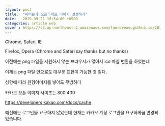 ```yaml
---
layout: post
title:  "파비콘과 오픈그래프 이미지 설정하기"
date:   2019-09-21 16:54:00 +0900
categories: article web
cover : https://s3.ap-northeast-2.amazonaws.com/laerdream.github.io/2019-09-16/20190916_search_engine_07.jpg
---
```




Chrome, Safari, IE
<link rel="shortcut icon" href="path/to/favicon.ico">

Firefox, Opera (Chrome and Safari say thanks but no thanks)

<link rel="icon" href="path/to/favicon.png">

이전에는 png 파일을 지원하지 않는 브라우저가 많아서 ico 파일 변환을 하였는데

이제는 png 파일 만으로도 대부분 표현이 가능한 것 같다.



성향에 따라 원형이미지를 넣어도 무방하다




<meta property="og:url" content="" />
<meta property="og:title" content="" />
<meta property="og:image" content="" /> 
<meta property="og:description" content="" />
<meta property="og:type" content="article" />

카카오 오픈 이미지 사이즈는 800 400



https://developers.kakao.com/docs/cache

예전에는 로그인을 요구하지 않았는데 현재는 카카오 계정 로그인을 요구하게끔 변경되었습니다.




